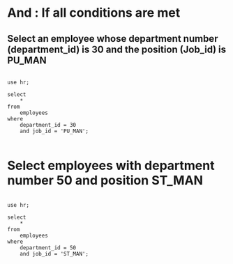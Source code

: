 # And : If all conditions are met
## Select an employee whose department number (department_id) is 30 and the position (Job_id) is PU_MAN
<pre>
<code>
use hr;

select
	*
from
	employees
where
	department_id = 30
	and job_id = 'PU_MAN';
</code>
</pre>
# Select employees with department number 50 and position ST_MAN
<pre>
<code>
use hr;

select
	*
from
	employees
where
	department_id = 50
	and job_id = 'ST_MAN';	
</code>
</pre>
